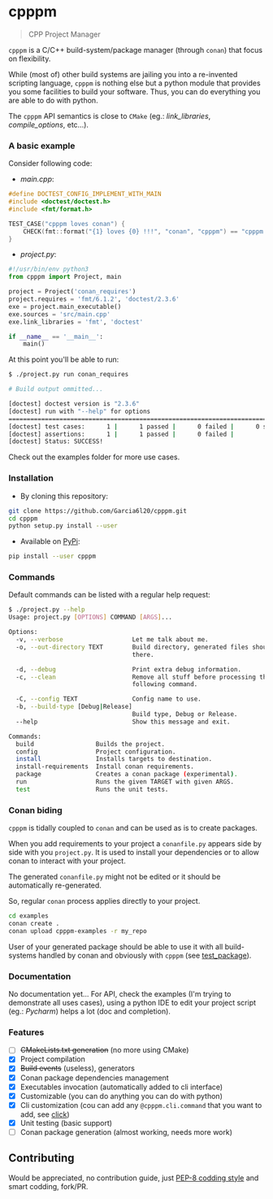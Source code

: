 # cpppm
> CPP Project Manager

`cpppm` is a C/C++ build-system/package manager (through `conan`) that focus on flexibility.

While (most of) other build systems are jailing you into a re-invented scripting
language, `cpppm` is nothing else but a python module that provides you some
facilities to build your software.
Thus, you can do everything you are able to do with python.

The `cpppm` API semantics is close to `CMake` (eg.: *link_libraries*, *compile_options*, etc...).

### A basic example

Consider following code:
- *main.cpp*:
```cpp
#define DOCTEST_CONFIG_IMPLEMENT_WITH_MAIN
#include <doctest/doctest.h>
#include <fmt/format.h>

TEST_CASE("cpppm loves conan") {
    CHECK(fmt::format("{1} loves {0} !!!", "conan", "cpppm") == "cpppm loves conan !!!");
}
```
- *project.py*:
```python
#!/usr/bin/env python3
from cpppm import Project, main

project = Project('conan_requires')
project.requires = 'fmt/6.1.2', 'doctest/2.3.6'
exe = project.main_executable()
exe.sources = 'src/main.cpp'
exe.link_libraries = 'fmt', 'doctest'

if __name__ == '__main__':
    main()
```
At this point you'll be able to run:
```bash
$ ./project.py run conan_requires

# Build output ommitted...

[doctest] doctest version is "2.3.6"
[doctest] run with "--help" for options
===============================================================================
[doctest] test cases:      1 |      1 passed |      0 failed |      0 skipped
[doctest] assertions:      1 |      1 passed |      0 failed |
[doctest] Status: SUCCESS!
```

Check out the examples folder for more use cases.

### Installation

- By cloning this repository:
```bash
git clone https://github.com/Garcia6l20/cpppm.git
cd cpppm
python setup.py install --user
```
- Available on [PyPi](https://pypi.org/project/cpppm/):
```bash
pip install --user cpppm
```

### Commands

Default commands can be listed with a regular help request:
```bash
$ ./project.py --help
Usage: project.py [OPTIONS] COMMAND [ARGS]...

Options:
  -v, --verbose                   Let me talk about me.
  -o, --out-directory TEXT        Build directory, generated files should go
                                  there.

  -d, --debug                     Print extra debug information.
  -c, --clean                     Remove all stuff before processing the
                                  following command.

  -C, --config TEXT               Config name to use.
  -b, --build-type [Debug|Release]
                                  Build type, Debug or Release.
  --help                          Show this message and exit.

Commands:
  build                 Builds the project.
  config                Project configuration.
  install               Installs targets to destination.
  install-requirements  Install conan requirements.
  package               Creates a conan package (experimental).
  run                   Runs the given TARGET with given ARGS.
  test                  Runs the unit tests.
```

### Conan biding

`cpppm` is tidally coupled to `conan` and can be used as is to create
packages.

When you add requirements to your project a `conanfile.py` appears side by side
with you `project.py`.
It is used to install your dependencies or to allow conan to interact with your project.

The generated `conanfile.py` might not be edited or it should be automatically re-generated.

So, regular `conan` process applies directly to your project.

```bash
cd examples
conan create .
conan upload cpppm-examples -r my_repo
```

User of your generated package should be able to use it with all build-systems
handled by conan and obviously with `cpppm` (see [test_package](./test_package)).

### Documentation

No documentation yet...
For API, check the examples (I'm trying to demonstrate all uses cases),
using a python IDE to edit your project script (eg.: *Pycharm*) helps a lot (doc and completion).

### Features

- [ ] ~~CMakeLists.txt generation~~ (no more using CMake)
- [x] Project compilation
- [x] ~~Build events~~ (useless), generators
- [x] Conan package dependencies management
- [x] Executables invocation (automatically added to cli interface) 
- [x] Customizable (you can do anything you can do with python)
- [x] Cli customization (cou can add any `@cpppm.cli.command` that you want to add, see [click](https://click.palletsprojects.com/))
- [x] Unit testing (basic support)
- [ ] Conan package generation (almost working, needs more work)

## Contributing

Would be appreciated, no contribution guide, just [PEP-8 codding style](https://www.python.org/dev/peps/pep-0008/) and smart codding, fork/PR.
